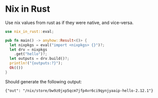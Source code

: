 # Nix in Rust

Use nix values from rust as if they were native, and vice-versa.

```rs
use nix_in_rust::eval;

pub fn main() -> anyhow::Result<()> {
  let nixpkgs = eval("import <nixpkgs> {}")?;
  let drv = nixpkgs
    .get("hello")?;
  let outputs = drv.build()?;
  println!("{outputs:?}");
  Ok(())
}
```
Should generate the following output:
```
{"out": "/nix/store/bw9z0jxp5qcm7jfp4vr6ci9qynjyaaip-hello-2.12.1"}
```
